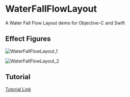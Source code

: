 # WaterFallFlowLayout
A Water Fall Flow Layout demo for Objective-C and Swift

## Effect Figures
![WaterFallFlowLayout_1](https://github.com/VictorZhang2014/WaterFallFlowLayout/WaterFallFlowLayout_1.jpeg)

![WaterFallFlowLayout_2](https://github.com/VictorZhang2014/WaterFallFlowLayout/WaterFallFlowLayout_2.jpeg)

## Tutorial 
[Tutorial Link](http://www.googleplus.party/archives/page/3/)
